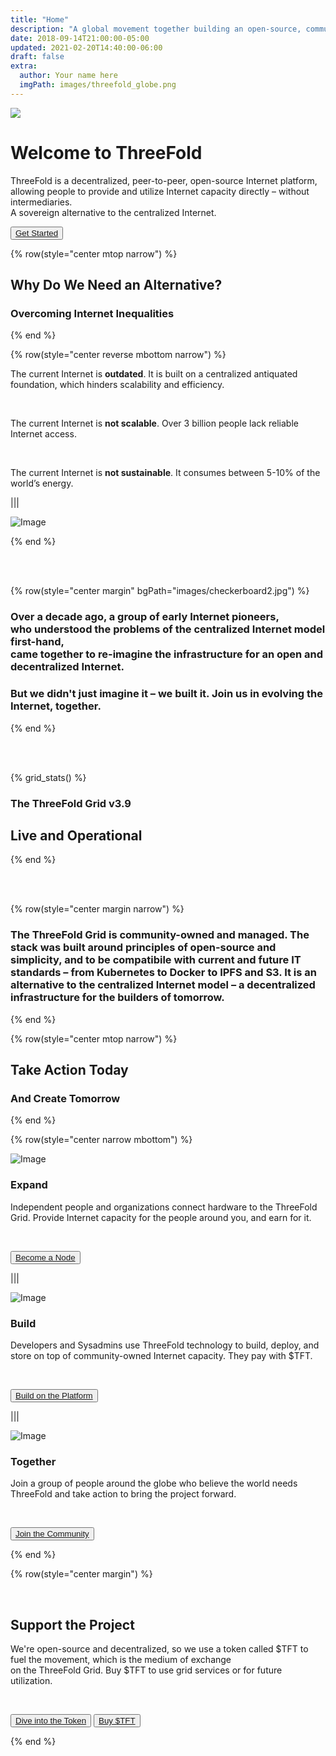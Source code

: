 ```yaml
---
title: "Home"
description: "A global movement together building an open-source, community-driven, decentralized Internet – from the ground up." # quotation marks to allow colons where used
date: 2018-09-14T21:00:00-05:00
updated: 2021-02-20T14:40:00-06:00
draft: false
extra:
  author: Your name here
  imgPath: images/threefold_globe.png
---
```


<!-- section 1 (header) -->

<div class="text-gray-900 bg-cover bg-no-repeat" style="background-image:url(home/BG_wide.png);background-position:right">
    <div class="h-full">
      <div class="flex flex-col items-center md:flex-row">
       <div class="w-full md:w-1/2">
          <div class="block">
            <img
                src="home/header_home2.png" class="w-full h-full"/>
          </div>
        </div>
        <div class="flex flex-col items-start justify-center w-full lg:py-24 py-6 md:w-1/2">
          <div class="flex flex-col items-start justify-center p-6">
            <h1>Welcome to ThreeFold</strong></h1>
            <!-- <h3 class="my-1">Host a node, support a decentralized future</h3> -->
            <p>ThreeFold is a decentralized, peer-to-peer, open-source Internet platform, allowing people to provide and utilize Internet capacity directly – without intermediaries.
            <br>
            A sovereign alternative to the centralized Internet.</p>
            <button class="mx-0"><a target="_blank" href="https://manual.grid.tf/intro/intro_readme.html">Get Started</a></button>
          </div>
        </div>
      </div>
    </div>
  </div>



<!-- section 2 -->

{% row(style="center mtop narrow") %}

## Why Do We Need an Alternative?

### **Overcoming Internet Inequalities**

{% end %}

{% row(style="center reverse mbottom narrow") %}

The current Internet is **outdated**. It is built on a centralized antiquated foundation, which hinders scalability and efficiency.

<br>

The current Internet is **not scalable**. Over 3 billion people lack reliable Internet access.

<br>

The current Internet is **not sustainable**. It consumes between 5-10% of the world’s energy.

|||

![Image](internet_outdated.png#medium)

{% end %}

<br>

<br>

<!-- section 3 -->

{% row(style="center margin" bgPath="images/checkerboard2.jpg") %}

### **Over a decade ago, a group of early Internet pioneers, <br>who understood the problems of the centralized Internet model first-hand, <br>came together to re-imagine the infrastructure for an open and decentralized Internet.**

### **But we didn't just imagine it – we built it. Join us in evolving the Internet, together.**

{% end %}

<br>

<br>

<!-- section 4 (Map) -->

{% grid_stats() %}

### **The ThreeFold Grid v3.9**

## **Live and Operational**

{% end %}

<br>

<br>


<!-- section 5 -->

{% row(style="center margin narrow") %}

### **The ThreeFold Grid is community-owned and managed. The stack was built around principles of open-source and simplicity, and to be compatibile with current and future IT standards – from Kubernetes to Docker to IPFS and S3. It is an alternative to the centralized Internet model – a decentralized infrastructure for the builders of tomorrow.**

{% end %}

{% row(style="center mtop narrow") %}

## Take Action Today

### **And Create Tomorrow**

{% end %}

{% row(style="center narrow mbottom") %}

![Image](expandicon.png#medium)

### **Expand**

Independent people and organizations connect hardware to the ThreeFold Grid. Provide Internet capacity for the people around you, and earn for it. 

<br>

<button>[Become a Node](/expand)</button>

|||

![Image](buildicon.png#medium)

### **Build**

Developers and Sysadmins use ThreeFold technology to build, deploy, and store on top of community-owned Internet capacity. They pay with $TFT.

<br>

<button>[Build on the Platform](/build)</button>

|||

![Image](togethericon.png#medium)

### **Together**

Join a group of people around the globe who believe the world needs ThreeFold and take action to bring the project forward.

<br>

<button>[Join the Community](https://t.me/threefold)</button>

{% end %}



<!-- section 5 -->

<div class="bgtest">

{% row(style="center margin") %}

<!-- bgPath="checkerboard1.jpg" -->

<br>

## Support the Project

We're open-source and decentralized, so we use a token called $TFT to fuel the movement, which is the medium of exchange<br>on the ThreeFold Grid. Buy $TFT to use grid services or for future utilization.

<br>

<button>[Dive into the Token](/token)</button>
<button>[Buy $TFT](https://manual.grid.tf/getstarted/TF_Token/tft_toc.html)</button>

</div>

{% end %}

<style>

.bgtest{

  background-image: url("home/checker4.png");
  background-position: center;
  background-repeat: no-repeat;
  background-size: cover;


}
  
  </style>
